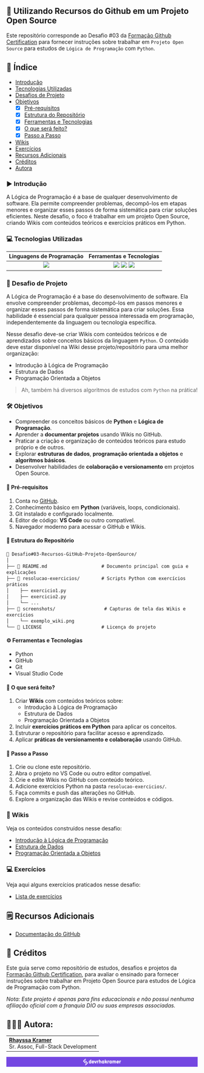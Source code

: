 ## 🐙 Utilizando Recursos do Github em um Projeto Open Source

Este repositório corresponde ao Desafio #03 da [Formação Github Certification](https://web.dio.me/track/formacao-github-certification) para fornecer instruções sobre trabalhar em `Projeto Open Source` para estudos de `Lógica de Programação` com `Python`.

## 📑 Índice
- [Introdução]()
- [Tecnologias Utilizadas]()
- [Desafios de Projeto](https://github.com/rhayssakramer/formacao-github-certification/tree/main/Desafio%2303-Utilizando-Recursos-em-Projeto-Open-Source#-desafio-de-projeto)
- [Objetivos]()
  - [x] [Pré-requisitos]()
  - [x] [Estrutura do Repositório]()
  - [x] [Ferramentas e Tecnologias]()
  - [x] [O que será feito?]()
  - [x] [Passo a Passo]()
- [Wikis](https://github.com/rhayssakramer/formacao-github-certification/tree/main/Desafio%2303-Utilizando-Recursos-em-Projeto-Open-Source#-wikis)
- [Exercícios](https://github.com/rhayssakramer/formacao-github-certification/blob/main/Desafio%2303-Utilizando-Recursos-em-Projeto-Open-Source/README.md#-exerc%C3%ADcios)
- [Recursos Adicionais]()
- [Créditos]()
- [Autora]()

### ▶️ Introdução
A Lógica de Programação é a base de qualquer desenvolvimento de software. Ela permite compreender problemas, decompô-los em etapas menores e organizar esses passos de forma sistemática para criar soluções eficientes. Neste desafio, o foco é trabalhar em um projeto Open Source, criando Wikis com conteúdos teóricos e exercícios práticos em Python.

### 💻 Tecnologias Utilizadas

| Linguagens de Programação | Ferramentas e Tecnologias |
| :-----------------: | :-----------------------: |
| <img height="40" src="https://skillicons.dev/icons?i=py"> | <img height="40" src="https://skillicons.dev/icons?i=github"> <img height="40" src="https://skillicons.dev/icons?i=git"> <img height="40" src="https://skillicons.dev/icons?i=vscode"> |

### 🎯 Desafio de Projeto
A Lógica de Programação é a base do desenvolvimento de software. Ela envolve compreender problemas, decompô-los em passos menores e organizar esses passos de forma sistemática para criar soluções. Essa habilidade é essencial para qualquer pessoa interessada em programação, independentemente da linguagem ou tecnologia específica.

Nesse desafio deve-se criar Wikis com conteúdos teóricos e de aprendizados sobre conceitos básicos da linguagem `Python`. O conteúdo deve estar disponível na Wiki desse projeto/repositório para uma melhor organização:
- Introdução à Lógica de Programação
- Estrutura de Dados
- Programação Orientada a Objetos

>Ah, também há diversos algoritmos de estudos com `Python` na prática!

### 🛠️ Objetivos
- Compreender os conceitos básicos de **Python** e **Lógica de Programação**.
- Aprender a **documentar projetos** usando Wikis no GitHub.
- Praticar a criação e organização de conteúdos teóricos para estudo próprio e de outros.
- Explorar **estruturas de dados**, **programação orientada a objetos** e **algoritmos básicos**.
- Desenvolver habilidades de **colaboração e versionamento** em projetos Open Source.

#### 📌 Pré-requisitos
1. Conta no [GitHub](https://docs.github.com/pt).
2. Conhecimento básico em **Python** (variáveis, loops, condicionais).
3. Git instalado e configurado localmente.
4. Editor de código: **VS Code** ou outro compatível.
5. Navegador moderno para acessar o GitHub e Wikis.

#### 📁 Estrutura do Repositório
```
📂 Desafio#03-Recursos-GitHub-Projeto-OpenSource/
│
├── 📄 README.md                    # Documento principal com guia e explicações
├── 📂 resolucao-exercicios/        # Scripts Python com exercícios práticos
│    ├── exercicio1.py
│    ├── exercicio2.py
│    └── ...
├── 📂 screenshots/                  # Capturas de tela das Wikis e exercícios
│    └── exemplo_wiki.png
└── 📄 LICENSE                      # Licença do projeto
```

#### ⚙️ Ferramentas e Tecnologias
- Python
- GitHub
- Git
- Visual Studio Code

#### 🧠 O que será feito?
1. Criar **Wikis** com conteúdos teóricos sobre:
   - Introdução à Lógica de Programação
   - Estrutura de Dados
   - Programação Orientada a Objetos
2. Incluir **exercícios práticos em Python** para aplicar os conceitos.
3. Estruturar o repositório para facilitar acesso e aprendizado.
4. Aplicar **práticas de versionamento e colaboração** usando GitHub.

#### 🚀 Passo a Passo
1. Crie ou clone este repositório.
2. Abra o projeto no VS Code ou outro editor compatível.
3. Crie e edite Wikis no GitHub com conteúdo teórico.
4. Adicione exercícios Python na pasta `resolucao-exercicios/`.
5. Faça commits e push das alterações no GitHub.
6. Explore a organização das Wikis e revise conteúdos e códigos.

### 📝 Wikis    
Veja os conteúdos construídos nesse desafio:
- [Introdução à Lógica de Programação](https://github.com/rhayssakramer/formacao-github-certification/wiki/1.-L%C3%B3gica-de-Programa%C3%A7%C3%A3o)
- [Estrutura de Dados](https://github.com/rhayssakramer/formacao-github-certification/wiki/2.-Estrutura-de-Dados)
- [Programação Orientada a Objetos](https://github.com/rhayssakramer/formacao-github-certification/wiki/3.-Programa%C3%A7%C3%A3o-Orientada-a-Objetos)

### 💻 Exercícios
Veja aqui alguns exercícios praticados nesse desafio:
- [Lista de exercícios](https://github.com/rhayssakramer/formacao-github-certification/tree/main/Desafio%2303-Utilizando-Recursos-em-Projeto-Open-Source/resolucao-exercicios)

## 🗒️ Recursos Adicionais
- [Documentação do GitHub](https://docs.github.com/pt)

## 🔗 Créditos
Este guia serve como repositório de estudos, desafios e projetos da [Formação Github Certification](https://web.dio.me/track/formacao-github-certification), para avaliar o ensinado para fornecer instruções sobre trabalhar em Projeto Open Source para estudos de Lógica de Programação com Python.

*Nota: Este projeto é apenas para fins educacionais e não possui nenhuma afiliação oficial com a franquia DIO ou suas empresas associadas.*

## 👩🏼‍💻 Autora:
<table style="border=0">
  <tr>
    <td align="left">
      <a href="https://github.com/rhayssakramer">
        <span><b>Rhayssa Kramer</b></span>
      </a>
      <br>
      <span>Sr. Assoc, Full-Stack Development</span>
    </td>
  </tr>
</table>

<div align="center"><a href="https://github.com/rhayssakramer"><img src="https://github.com/rhayssakramer/rhayssakramer/blob/main/img/rodape.png"></a></div>